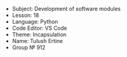 + Subject: Development of software modules
+ Lesson: 18
+ Language: Python
+ Code Editor: VS Code
+ Theme: Incapsulation
+ Name: Tulush Ertine
+ Group № 912
